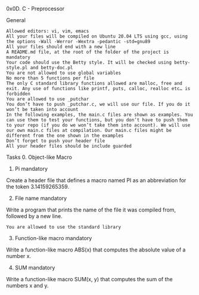 0x0D. C - Preprocessor

General

    Allowed editors: vi, vim, emacs
    All your files will be compiled on Ubuntu 20.04 LTS using gcc, using the options -Wall -Werror -Wextra -pedantic -std=gnu89
    All your files should end with a new line
    A README.md file, at the root of the folder of the project is mandatory
    Your code should use the Betty style. It will be checked using betty-style.pl and betty-doc.pl
    You are not allowed to use global variables
    No more than 5 functions per file
    The only C standard library functions allowed are malloc, free and exit. Any use of functions like printf, puts, calloc, realloc etc… is forbidden
    You are allowed to use _putchar
    You don’t have to push _putchar.c, we will use our file. If you do it won’t be taken into account
    In the following examples, the main.c files are shown as examples. You can use them to test your functions, but you don’t have to push them to your repo (if you do we won’t take them into account). We will use our own main.c files at compilation. Our main.c files might be different from the one shown in the examples
    Don’t forget to push your header file
    All your header files should be include guarded

Tasks
0. Object-like Macro 


1. Pi
mandatory

Create a header file that defines a macro named PI as an abbreviation for the token 3.14159265359.


2. File name
mandatory

Write a program that prints the name of the file it was compiled from, followed by a new line.

    You are allowed to use the standard library


3. Function-like macro
mandatory

Write a function-like macro ABS(x) that computes the absolute value of a number x.


4. SUM
mandatory

Write a function-like macro SUM(x, y) that computes the sum of the numbers x and y.


